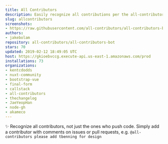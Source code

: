 ```yaml
---
title: All Contributors
description: Easily recognize all contributions per the all-contributors spec
slug: allcontributors
screenshots:
- https://raw.githubusercontent.com/all-contributors/all-contributors-bot/master/docs/usage.png
authors:
- jakebolam
repository: all-contributors/all-contributors-bot
stars: 70
updated: 2019-02-12 18:49:05 UTC
host: https://gkioebvccg.execute-api.us-east-1.amazonaws.com/prod
installations: 73
organizations:
- kentcdodds
- nuxt-community
- bootstrap-vue
- final-form
- callstack
- all-contributors
- thechangelog
- JaeYeopHan
- node-gh
- akameco
---
```


✨ Recognize all contributors, not just the ones who push code. Simply add a contributor with comments on issues or pull requests, e.g. `@all-contributors please add tbenning for design`
